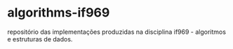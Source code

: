 # algorithms-if969

repositório das implementações produzidas na disciplina if969 - algoritmos e estruturas de dados.
